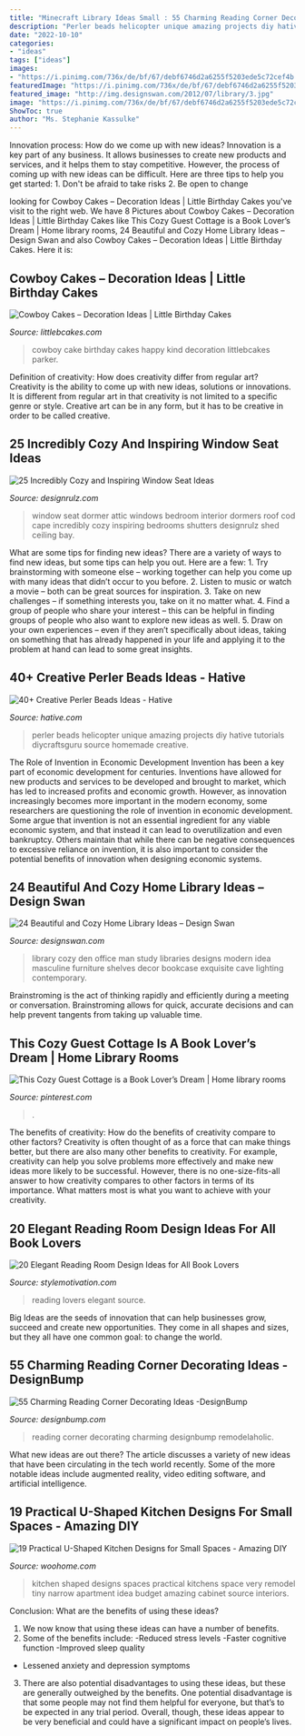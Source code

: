 ```yaml
---
title: "Minecraft Library Ideas Small : 55 Charming Reading Corner Decorating Ideas -designbump"
description: "Perler beads helicopter unique amazing projects diy hative tutorials diycraftsguru source homemade creative"
date: "2022-10-10"
categories:
- "ideas"
tags: ["ideas"]
images:
- "https://i.pinimg.com/736x/de/bf/67/debf6746d2a6255f5203ede5c72cef4b.jpg"
featuredImage: "https://i.pinimg.com/736x/de/bf/67/debf6746d2a6255f5203ede5c72cef4b.jpg"
featured_image: "http://img.designswan.com/2012/07/library/3.jpg"
image: "https://i.pinimg.com/736x/de/bf/67/debf6746d2a6255f5203ede5c72cef4b.jpg"
ShowToc: true
author: "Ms. Stephanie Kassulke"
---
```



Innovation process: How do we come up with new ideas?
Innovation is a key part of any business. It allows businesses to create new products and services, and it helps them to stay competitive. However, the process of coming up with new ideas can be difficult. Here are three tips to help you get started: 1. Don't be afraid to take risks 2. Be open to change 
	

		
looking for Cowboy Cakes – Decoration Ideas | Little Birthday Cakes you've visit to the right web. We have 8 Pictures about Cowboy Cakes – Decoration Ideas | Little Birthday Cakes like This Cozy Guest Cottage is a Book Lover’s Dream | Home library rooms, 24 Beautiful and Cozy Home Library Ideas – Design Swan and also Cowboy Cakes – Decoration Ideas | Little Birthday Cakes. Here it is:
		
    
## Cowboy Cakes – Decoration Ideas | Little Birthday Cakes

<img loading=lazy src="http://www.littlebcakes.com/wp-content/uploads/2014/02/Cowboy-Cake.jpg" onerror="this.onerror=null;this.src='https://tse1.mm.bing.net/th?id=OIP.xTADRv11sYCvkGf27jbytAHaJ4&amp;pid=15.1';" alt="Cowboy Cakes – Decoration Ideas | Little Birthday Cakes">

_Source: littlebcakes.com_

>cowboy cake birthday cakes happy kind decoration littlebcakes parker. 

	

Definition of creativity: How does creativity differ from regular art?
Creativity is the ability to come up with new ideas, solutions or innovations. It is different from regular art in that creativity is not limited to a specific genre or style. Creative art can be in any form, but it has to be creative in order to be called creative.

    
## 25 Incredibly Cozy And Inspiring Window Seat Ideas

<img loading=lazy src="http://cdn.designrulz.com/wp-content/uploads/2015/02/window-seat-ideas_designrulz-28.jpg" onerror="this.onerror=null;this.src='https://tse2.mm.bing.net/th?id=OIP.IAithZ5U2BCg0IccIZdNMgHaLJ&amp;pid=15.1';" alt="25 Incredibly Cozy and Inspiring Window Seat Ideas">

_Source: designrulz.com_

>window seat dormer attic windows bedroom interior dormers roof cod cape incredibly cozy inspiring bedrooms shutters designrulz shed ceiling bay. 

	

What are some tips for finding new ideas?
There are a variety of ways to find new ideas, but some tips can help you out. Here are a few: 1. Try brainstorming with someone else – working together can help you come up with many ideas that didn’t occur to you before. 2. Listen to music or watch a movie – both can be great sources for inspiration. 3. Take on new challenges – if something interests you, take on it no matter what. 4. Find a group of people who share your interest – this can be helpful in finding groups of people who also want to explore new ideas as well. 5. Draw on your own experiences – even if they aren’t specifically about ideas, taking on something that has already happened in your life and applying it to the problem at hand can lead to some great insights.

    
## 40+ Creative Perler Beads Ideas - Hative

<img loading=lazy src="https://hative.com/wp-content/uploads/2014/04/perler-beads-ideas/35-homemade-helicopter.jpg" onerror="this.onerror=null;this.src='https://tse3.mm.bing.net/th?id=OIP.5iX56gRnguWhwgs0anGFAQHaEp&amp;pid=15.1';" alt="40+ Creative Perler Beads Ideas - Hative">

_Source: hative.com_

>perler beads helicopter unique amazing projects diy hative tutorials diycraftsguru source homemade creative. 

	

The Role of Invention in Economic Development
Invention has been a key part of economic development for centuries. Inventions have allowed for new products and services to be developed and brought to market, which has led to increased profits and economic growth. 
However, as innovation increasingly becomes more important in the modern economy, some researchers are questioning the role of invention in economic development. Some argue that invention is not an essential ingredient for any viable economic system, and that instead it can lead to overutilization and even bankruptcy. Others maintain that while there can be negative consequences to excessive reliance on invention, it is also important to consider the potential benefits of innovation when designing economic systems.

    
## 24 Beautiful And Cozy Home Library Ideas – Design Swan

<img loading=lazy src="http://img.designswan.com/2012/07/library/3.jpg" onerror="this.onerror=null;this.src='https://tse2.mm.bing.net/th?id=OIP.LTws_JQJh0fOdvEw5cdTAQHaFf&amp;pid=15.1';" alt="24 Beautiful and Cozy Home Library Ideas – Design Swan">

_Source: designswan.com_

>library cozy den office man study libraries designs modern idea masculine furniture shelves decor bookcase exquisite cave lighting contemporary. 

	

Brainstroming is the act of thinking rapidly and efficiently during a meeting or conversation. Brainstroming allows for quick, accurate decisions and can help prevent tangents from taking up valuable time.

    
## This Cozy Guest Cottage Is A Book Lover’s Dream | Home Library Rooms

<img loading=lazy src="https://i.pinimg.com/736x/de/bf/67/debf6746d2a6255f5203ede5c72cef4b.jpg" onerror="this.onerror=null;this.src='https://tse1.mm.bing.net/th?id=OIP.Z9C47nCJNS1OmDB0GquQYgHaLH&amp;pid=15.1';" alt="This Cozy Guest Cottage is a Book Lover’s Dream | Home library rooms">

_Source: pinterest.com_

>. 

	

The benefits of creativity: How do the benefits of creativity compare to other factors?
Creativity is often thought of as a force that can make things better, but there are also many other benefits to creativity. For example, creativity can help you solve problems more effectively and make new ideas more likely to be successful. However, there is no one-size-fits-all answer to how creativity compares to other factors in terms of its importance. What matters most is what you want to achieve with your creativity.

    
## 20 Elegant Reading Room Design Ideas For All Book Lovers

<img loading=lazy src="https://www.stylemotivation.com/wp-content/uploads/2014/02/20-Elegant-Reading-Room-Design-Ideas-for-All-Book-Lovers-7-620x412.jpg" onerror="this.onerror=null;this.src='https://tse1.mm.bing.net/th?id=OIP.kNIlnN5o5BexV5ygmhxw5AHaE6&amp;pid=15.1';" alt="20 Elegant Reading Room Design Ideas for All Book Lovers">

_Source: stylemotivation.com_

>reading lovers elegant source. 

	

Big Ideas are the seeds of innovation that can help businesses grow, succeed and create new opportunities. They come in all shapes and sizes, but they all have one common goal: to change the world.

    
## 55 Charming Reading Corner Decorating Ideas -DesignBump

<img loading=lazy src="https://cdn.designbump.com/wp-content/uploads/2015/11/reading-corner-nook45.jpg" onerror="this.onerror=null;this.src='https://tse1.mm.bing.net/th?id=OIP.E-quunZzSmG357RbUGABigHaJ9&amp;pid=15.1';" alt="55 Charming Reading Corner Decorating Ideas -DesignBump">

_Source: designbump.com_

>reading corner decorating charming designbump remodelaholic. 

	

What new ideas are out there?
The article discusses a variety of new ideas that have been circulating in the tech world recently. Some of the more notable ideas include augmented reality, video editing software, and artificial intelligence.

    
## 19 Practical U-Shaped Kitchen Designs For Small Spaces - Amazing DIY

<img loading=lazy src="http://www.woohome.com/wp-content/uploads/2016/01/u-shaped-kitchen-2.jpg" onerror="this.onerror=null;this.src='https://tse1.mm.bing.net/th?id=OIP.fTwRY5RQsWBmLNNJnRlJTwHaKy&amp;pid=15.1';" alt="19 Practical U-Shaped Kitchen Designs for Small Spaces - Amazing DIY">

_Source: woohome.com_

>kitchen shaped designs spaces practical kitchens space very remodel tiny narrow apartment idea budget amazing cabinet source interiors. 

	

Conclusion: What are the benefits of using these ideas?
1. We now know that using these ideas can have a number of benefits.
2. Some of the benefits include: 
-Reduced stress levels 
-Faster cognitive function 
-Improved sleep quality 
- Lessened anxiety and depression symptoms 
3. There are also potential disadvantages to using these ideas, but these are generally outweighed by the benefits. One potential disadvantage is that some people may not find them helpful for everyone, but that’s to be expected in any trial period. Overall, though, these ideas appear to be very beneficial and could have a significant impact on people’s lives.

